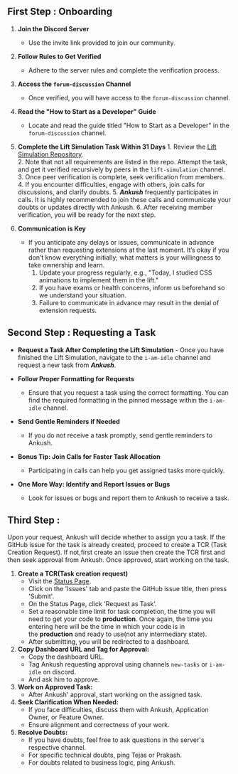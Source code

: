 ## First Step : Onboarding

1. **Join the Discord Server**
	- Use the invite link provided to join our community.

2. **Follow Rules to Get Verified**
	-  Adhere to the server rules and complete the verification process.

3. **Access the `forum-discussion` Channel**
	- Once verified, you will have access to the `forum-discussion` channel.

4. **Read the "How to Start as a Developer" Guide**
	- Locate and read the guide titled "How to Start as a Developer" in the `forum-discussion` channel.

5. **Complete the **Lift Simulation** Task Within 31 Days**
	   1. Review the [Lift Simulation Repository](https://github.com/Real-Dev-Squad/Lift-Simulation).\
	   2. Note that not all requirements are listed in the repo. Attempt the task, and get it verified recursively by peers in the `lift-simulation` channel.
	   3. Once peer verification is complete, seek verification from members.
	   4. If you encounter difficulties, engage with others, join calls for discussions, and clarify doubts.
	   5. ***Ankush*** frequently participates in calls. It is highly recommended to join these calls and communicate your doubts or updates directly with Ankush.
	   6. After receiving member verification, you will be ready for the next step.

6. **Communication is Key**
	- If you anticipate any delays or issues,  communicate in advance rather than requesting extensions at the last moment. It’s okay if you don’t know everything initially; what matters is your willingness to take ownership and learn.
	     1. Update your progress regularly, e.g., "Today, I studied CSS animations to implement them in the lift."
	     2. If you have exams or health concerns, inform us beforehand so we understand your situation.
	     3. Failure to communicate in advance may result in the denial of extension requests.

## Second Step : Requesting a Task

- **Request a Task After Completing the Lift Simulation**
	  - Once you have finished the Lift Simulation, navigate to the `i-am-idle` channel and request a new task from ***Ankush***.

- **Follow Proper Formatting for Requests**
	- Ensure that you request a task using the correct formatting. You can find the required formatting in the pinned message within the `i-am-idle` channel.

- **Send Gentle Reminders if Needed**
	- If you do not receive a task promptly, send gentle reminders to Ankush.

- **Bonus Tip: Join Calls for Faster Task Allocation**
	- Participating in calls can help you get assigned tasks more quickly.

- **One More Way: Identify and Report Issues or Bugs** 
	-  Look for issues or bugs and report them to Ankush to receive a task.

## Third Step : 
Upon your request, Ankush will decide whether to assign you a task. If the GitHub issue for the task is already created, proceed to create a TCR (Task Creation Request). If not,first create an issue then create the TCR first and then seek approval from Ankush. Once approved, start working on the task.

1. **Create a TCR(Task creation request)**
    - Visit the [Status Page](https://status.realdevsquad.com/issues).
    - Click on the 'Issues' tab and paste the GitHub issue title, then press 'Submit'.
    - On the Status Page, click 'Request as Task'.
    - Set a reasonable time limit for task completion, the time you will need to get your code to **production**. Once again, the time you entering here will be the time in which your code is in the **production** and ready to use(not any intermediary state).
    - After submitting, you will be redirected to a dashboard.
2. **Copy Dashboard URL and Tag for Approval:**
	- Copy the dashboard URL.    
	- Tag Ankush requesting approval using channels `new-tasks` or `i-am-idle` on discord.    
	- And ask him to approve.
3. **Work on Approved Task:**    
    - After Ankush' approval, start working on the assigned task.
4. **Seek Clarification When Needed:**    
    - If you face difficulties, discuss them with Ankush, Application Owner, or Feature Owner.
    - Ensure alignment and correctness of your work.
5. **Resolve Doubts:**    
    - If you have doubts, feel free to ask questions in the server's respective channel.
    - For specific technical doubts, ping Tejas or Prakash.
    - For doubts related to business logic, ping Ankush.
